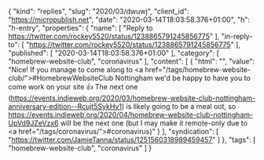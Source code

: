 {
  "kind": "replies",
  "slug": "2020/03/dwuwj",
  "client_id": "https://micropublish.net",
  "date": "2020-03-14T18:03:58.376+01:00",
  "h": "h-entry",
  "properties": {
    "name": [
      "Reply to https://twitter.com/rockey5520/status/1238865791245856775"
    ],
    "in-reply-to": [
      "https://twitter.com/rockey5520/status/1238865791245856775"
    ],
    "published": [
      "2020-03-14T18:03:58.376+01:00"
    ],
    "category": [
      "homebrew-website-club",
      "coronavirus"
    ],
    "content": [
      {
        "html": "",
        "value": "Nice! If you manage to come along to <a href=\"/tags/homebrew-website-club/\">#HomebrewWebsiteClub</a> Nottingham we'd be happy to have you to come work on your site 👍 The next one (https://events.indieweb.org/2020/03/homebrew-website-club-nottingham-anniversary-edition--Rcujt5SykHv1) is likely going to be a meal out, so https://events.indieweb.org/2020/04/homebrew-website-club-nottingham-UpVd9JZeVzx6 will be the next one (but I may make it remote-only due to <a href=\"/tags/coronavirus/\">#coronavirus</a>)"
      }
    ],
    "syndication": [
      "https://twitter.com/JamieTanna/status/1251560318989459457"
    ]
  },
  "tags": [
    "homebrew-website-club",
    "coronavirus"
  ]
}
